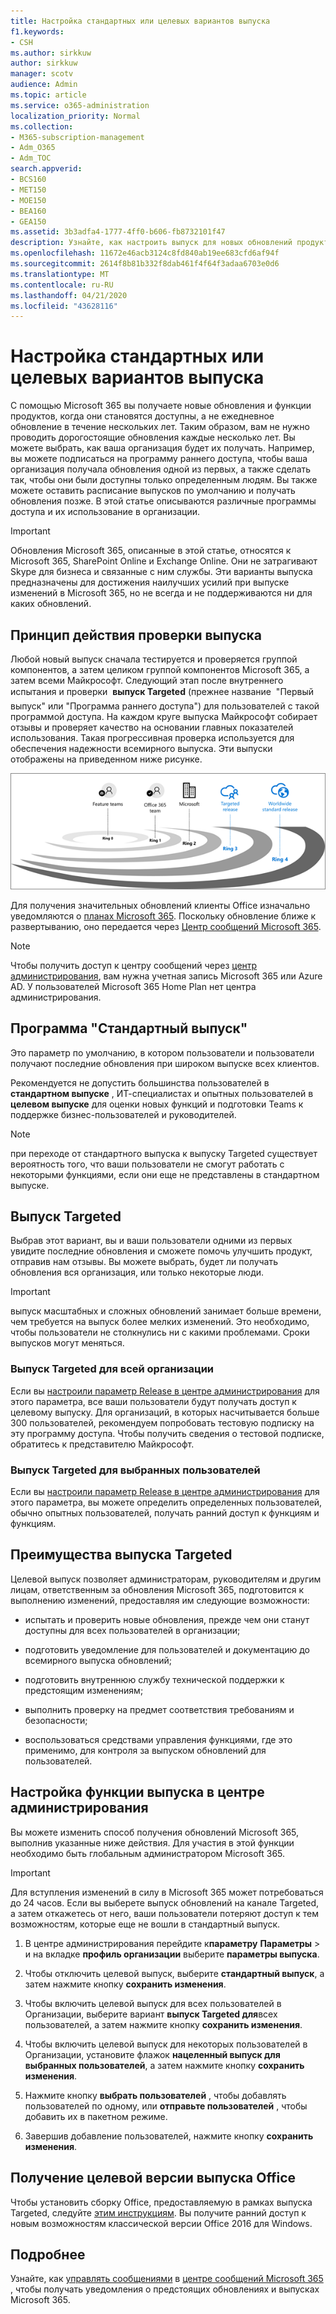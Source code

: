 ```yaml
---
title: Настройка стандартных или целевых вариантов выпуска
f1.keywords:
- CSH
ms.author: sirkkuw
author: sirkkuw
manager: scotv
audience: Admin
ms.topic: article
ms.service: o365-administration
localization_priority: Normal
ms.collection:
- M365-subscription-management
- Adm_O365
- Adm_TOC
search.appverid:
- BCS160
- MET150
- MOE150
- BEA160
- GEA150
ms.assetid: 3b3adfa4-1777-4ff0-b606-fb8732101f47
description: Узнайте, как настроить выпуск для новых обновлений продуктов и компонентов в центре администрирования Microsoft 365.
ms.openlocfilehash: 11672e46acb3124c8fd840ab19ee683cfd6af94f
ms.sourcegitcommit: 2614f8b81b332f8dab461f4f64f3adaa6703e0d6
ms.translationtype: MT
ms.contentlocale: ru-RU
ms.lasthandoff: 04/21/2020
ms.locfileid: "43628116"
---
```

# <a name="set-up-the-standard-or-targeted-release-options"></a>Настройка стандартных или целевых вариантов выпуска

С помощью Microsoft 365 вы получаете новые обновления и функции продуктов, когда они становятся доступны, а не ежедневное обновление в течение нескольких лет. Таким образом, вам не нужно проводить дорогостоящие обновления каждые несколько лет. Вы можете выбрать, как ваша организация будет их получать. Например, вы можете подписаться на программу раннего доступа, чтобы ваша организация получала обновления одной из первых, а также сделать так, чтобы они были доступны только определенным людям. Вы также можете оставить расписание выпусков по умолчанию и получать обновления позже. В этой статье описываются различные программы доступа и их использование в организации.
  
> [!IMPORTANT]
> Обновления Microsoft 365, описанные в этой статье, относятся к Microsoft 365, SharePoint Online и Exchange Online. Они не затрагивают Skype для бизнеса и связанные с ним службы. Эти варианты выпуска предназначены для достижения наилучших усилий при выпуске изменений в Microsoft 365, но не всегда и не поддерживаются ни для каких обновлений. 
  
## <a name="how-it-works---release-validation"></a>Принцип действия проверки выпуска

Любой новый выпуск сначала тестируется и проверяется группой компонентов, а затем целиком группой компонентов Microsoft 365, а затем всеми Майкрософт. Следующий этап после внутреннего испытания и проверки  **выпуск Targeted** (прежнее название  "Первый выпуск" или "Программа раннего доступа") для пользователей с такой программой доступа. На каждом круге выпуска Майкрософт собирает отзывы и проверяет качество на основании главных показателей использования. Такая прогрессивная проверка используется для обеспечения надежности всемирного выпуска. Эти выпуски отображены на приведенном ниже рисунке. 
  
![Освобождение звонков проверки для Microsoft 365](../../media/73611ed3-2d8c-4e7b-8074-9f03b239f9ed.png)
  
Для получения значительных обновлений клиенты Office изначально уведомляются о [планах Microsoft 365](https://products.office.com/business/office-365-roadmap). Поскольку обновление ближе к развертыванию, оно передается через [Центр сообщений Microsoft 365](https://admin.microsoft.com/Adminportal/Home?source=applauncher#/MessageCenter).

> [!NOTE]
> Чтобы получить доступ к центру сообщений через [центр администрирования](https://docs.microsoft.com/office365/admin/admin-overview/about-the-admin-center), вам нужна учетная запись Microsoft 365 или Azure AD. У пользователей Microsoft 365 Home Plan нет центра администрирования.


## <a name="standard-release"></a>Программа "Стандартный выпуск"

Это параметр по умолчанию, в котором пользователи и пользователи получают последние обновления при широком выпуске всех клиентов.
  
Рекомендуется не допустить большинства пользователей в **стандартном выпуске** , ИТ-специалистах и опытных пользователей в **целевом выпуске** для оценки новых функций и подготовки Teams к поддержке бизнес-пользователей и руководителей. 
  
> [!NOTE]
> при переходе от стандартного выпуска к выпуску Targeted существует вероятность того, что ваши пользователи не смогут работать с некоторыми функциями, если они еще не представлены в стандартном выпуске. 
  
## <a name="targeted-release"></a>Выпуск Targeted

Выбрав этот вариант, вы и ваши пользователи одними из первых увидите последние обновления и сможете помочь улучшить продукт, отправив нам отзывы. Вы можете выбрать, будет ли получать обновления вся организация, или только некоторые люди.
  
> [!IMPORTANT]
> выпуск масштабных и сложных обновлений занимает больше времени, чем требуется на выпуск более мелких изменений. Это необходимо, чтобы пользователи не столкнулись ни с какими проблемами. Сроки выпусков могут меняться. 
  
### <a name="targeted-release-for-entire-organization"></a>Выпуск Targeted для всей организации

Если вы [настроили параметр Release в центре администрирования](#set-up-the-release-option-in-the-admin-center) для этого параметра, все ваши пользователи будут получать доступ к целевому выпуску. Для организаций, в которых насчитывается больше 300 пользователей, рекомендуем попробовать тестовую подписку на эту программу доступа. Чтобы получить сведения о тестовой подписке, обратитесь к представителю Майкрософт. 
  
### <a name="targeted-release-for-selected-users"></a>Выпуск Targeted для выбранных пользователей

Если вы [настроили параметр Release в центре администрирования](#set-up-the-release-option-in-the-admin-center) для этого параметра, вы можете определить определенных пользователей, обычно опытных пользователей, получать ранний доступ к функциям и функциям. 
  
## <a name="benefits-of-targeted-release"></a>Преимущества выпуска Targeted

Целевой выпуск позволяет администраторам, руководителям и другим лицам, ответственным за обновления Microsoft 365, подготовится к выполнению изменений, предоставляя им следующие возможности:
  
- испытать и проверить новые обновления, прежде чем они станут доступны для всех пользователей в организации;
    
- подготовить уведомление для пользователей и документацию до всемирного выпуска обновлений;
    
- подготовить внутреннюю службу технической поддержки к предстоящим изменениям;
    
- выполнить проверку на предмет соответствия требованиям и безопасности;
    
- воспользоваться средствами управления функциями, где это применимо, для контроля за выпуском обновлений для пользователей.
    
## <a name="set-up-the-release-option-in-the-admin-center"></a>Настройка функции выпуска в центре администрирования

Вы можете изменить способ получения обновлений Microsoft 365, выполнив указанные ниже действия. Для участия в этой функции необходимо быть глобальным администратором Microsoft 365.
  
> [!IMPORTANT]
> Для вступления изменений в силу в Microsoft 365 может потребоваться до 24 часов. Если вы выберете выпуск обновлений на канале Targeted, а затем откажетесь от него, ваши пользователи потеряют доступ к тем возможностям, которые еще не вошли в стандартный выпуск. 
  
1. В центре администрирования перейдите к**параметру** **Параметры** > и на вкладке **профиль организации** выберите **параметры выпуска**.

5. Чтобы отключить целевой выпуск, выберите **стандартный выпуск**, а затем нажмите кнопку **сохранить изменения**. 
    
6. Чтобы включить целевой выпуск для всех пользователей в Организации, выберите вариант **выпуск Targeted для**всех пользователей, а затем нажмите кнопку **сохранить изменения**. 
    
7. Чтобы включить целевой выпуск для некоторых пользователей в Организации, установите флажок **нацеленный выпуск для выбранных пользователей**, а затем нажмите кнопку **сохранить изменения**. 
    
8. Нажмите кнопку **выбрать пользователей** , чтобы добавлять пользователей по одному, или **отправьте пользователей** , чтобы добавить их в пакетном режиме.
    
9. Завершив добавление пользователей, нажмите кнопку **сохранить изменения**.



## <a name="get-the-targeted-release-version-of-office"></a>Получение целевой версии выпуска Office

Чтобы установить сборку Office, предоставляемую в рамках выпуска Targeted, следуйте [этим инструкциям](https://support.office.com/article/4dd8ba40-73c0-4468-b778-c7b744d03ead). Вы получите ранний доступ к новым возможностям классической версии Office 2016 для Windows.
  
## <a name="learn-more"></a>Подробнее

Узнайте, как [управлять сообщениями](https://docs.microsoft.com/office365/admin/manage/message-center) в [центре сообщений Microsoft 365](https://admin.microsoft.com/Adminportal/Home?source=applauncher#/MessageCenter) , чтобы получать уведомления о предстоящих обновлениях и выпусках Microsoft 365.
